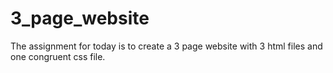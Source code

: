 # 3_page_website
The assignment for today is to create a 3 page website with 3 html files and one congruent css file.
